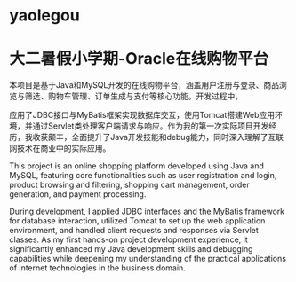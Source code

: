 # yaolegou
# 大二暑假小学期-Oracle在线购物平台

本项目是基于Java和MySQL开发的在线购物平台，涵盖用户注册与登录、商品浏览与筛选、购物车管理、订单生成与支付等核心功能。开发过程中，

应用了JDBC接口与MyBatis框架实现数据库交互，使用Tomcat搭建Web应用环境，并通过Servlet类处理客户端请求与响应。作为我的第一次实际项目开发经历，我收获颇丰，全面提升了Java开发技能和debug能力，同时深入理解了互联网技术在商业中的实际应用。

This project is an online shopping platform developed using Java and MySQL, featuring core functionalities such as user registration and login, product browsing and filtering, shopping cart management, order generation, and payment processing. 

During development, I applied JDBC interfaces and the MyBatis framework for database interaction, utilized Tomcat to set up the web application environment, and handled client requests and responses via Servlet classes. As my first hands-on project development experience, it significantly enhanced my Java development skills and debugging capabilities while deepening my understanding of the practical applications of internet technologies in the business domain.

